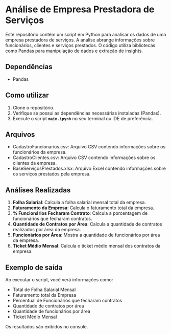 # **Análise de Empresa Prestadora de Serviços**

Este repositório contém um script em Python para analisar os dados de uma empresa prestadora de serviços. A análise abrange informações sobre funcionários, clientes e serviços prestados. O código utiliza bibliotecas como Pandas para manipulação de dados e extração de insights.

## **Dependências**

- Pandas

## **Como utilizar**

1. Clone o repositório.
2. Verifique se possui as dependências necessárias instaladas (Pandas).
3. Execute o script **`main.ipynb`** no seu terminal ou IDE de preferência.

## **Arquivos**

- CadastroFuncionarios.csv: Arquivo CSV contendo informações sobre os funcionários da empresa.
- CadastroClientes.csv: Arquivo CSV contendo informações sobre os clientes da empresa.
- BaseServiçosPrestados.xlsx: Arquivo Excel contendo informações sobre os serviços prestados pela empresa.

## **Análises Realizadas**

1. **Folha Salarial**: Calcula a folha salarial mensal total da empresa.
2. **Faturamento da Empresa**: Calcula o faturamento total da empresa.
3. **% Funcionários Fecharam Contrato**: Calcula a porcentagem de funcionários que fecharam contratos.
4. **Quantidade de Contratos por Área**: Calcula a quantidade de contratos realizados por área da empresa.
5. **Funcionários por Área**: Mostra a quantidade de funcionários por área da empresa.
6. **Ticket Médio Mensal**: Calcula o ticket médio mensal dos contratos da empresa.

## **Exemplo de saída**

Ao executar o script, você verá informações como:

- Total de Folha Salarial Mensal
- Faturamento total da Empresa
- Percentual de Funcionários que fecharam contratos
- Quantidade de contratos por área
- Quantidade de funcionários por área
- Ticket Médio Mensal

Os resultados são exibidos no console.
